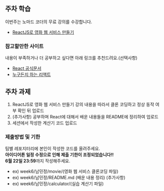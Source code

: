 ## 주차 학습
이번주는 노마드 코더의 무료 강의를 수강합니다.
- [ReactJS로 영화 웹 서비스 만들기](https://nomadcoders.co/react-fundamentals)

### 참고할만한 사이트
내용이 부족하거나 더 공부하고 싶다면 아래 링크를 추천드려요.(선택사항)
- [React 공식문서](https://ko.reactjs.org/tutorial/tutorial.html)
- [누구든지 하는 리액트](https://velopert.com/3613)

## 주차 과제
1. ReactJS로 영화 웹 서비스 만들기 강의 내용을 따라서 클론 코딩하고 정상 동작 여부 확인 뒤 업로드
2. (추가사항) 공부하며 React에 대해서 배운 내용들을 README에 정리하여 업로드
3. 세션에서 작성한 계산기 코드 업로드
   
### 제출방법 및 기한
팀별 레포지터리에 본인이 작성한 코드를 올려주세요. <br/>
**아이디어톤 일정 수정으로 인해 제출 기한이 조정되었습니다!!**<br/>
**6월 22일 23:59**까지 작성해주세요.
- ex) week6/남민정/movie/(영화 웹 서비스 클론코딩 파일)
- ex) week6/남민정/README.md (배운 내용 정리) (추가사항)
- ex) week6/남민정/calculator/(실습 계산기 파일)
